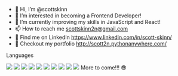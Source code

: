 - 👋 Hi, I’m @scottskinn
- 👀 I’m interested in becoming a Frontend Developer!
- 🌱 I’m currently improving my skills in JavaScript and React!
- 📫 How to reach me scottskinn2n@gmail.com
- 🏢 Find me on LinkedIn https://www.linkedin.com/in/scott-skinn/
- 🌌 Checkout my portfolio http://scott2n.pythonanywhere.com/

Languages

<img src="https://img.shields.io/badge/GIT-E44C30?style=for-the-badge&logo=git&logoColor=white" /> <img src="https://img.shields.io/badge/HTML5-E34F26?style=for-the-badge&logo=html5&logoColor=white" />
<img src="https://img.shields.io/badge/CSS3-1572B6?style=for-the-badge&logo=css3&logoColor=white" />
<img src="https://img.shields.io/badge/Bootstrap-563D7C?style=for-the-badge&logo=bootstrap&logoColor=white" />
<img src="https://img.shields.io/badge/JavaScript-323330?style=for-the-badge&logo=javascript&logoColor=F7DF1E" />
<img src="https://img.shields.io/badge/Node.js-339933?style=for-the-badge&logo=nodedotjs&logoColor=white" />
<img src="https://img.shields.io/badge/React-20232A?style=for-the-badge&logo=react&logoColor=61DAFB" />
<img src="https://img.shields.io/badge/Python-FFD43B?style=for-the-badge&logo=python&logoColor=blue" />
<img src="https://img.shields.io/badge/npm-CB3837?style=for-the-badge&logo=npm&logoColor=white" />
<img src="https://img.shields.io/badge/Windows-0078D6?style=for-the-badge&logo=windows&logoColor=white" />
More to come!!! 😎



<!---
scottskinn/scottskinn is a ✨ special ✨ repository because its `README.md` (this file) appears on your GitHub profile.
You can click the Preview link to take a look at your changes.
--->
